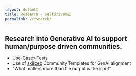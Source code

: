 ```yaml
---
layout: default
title: Research - selfdrivenAI
permalink: /research/
---
```


## Research into Generative AI to support human/purpose driven communities.

- [Use-Cases-Tests](https://github.com/selfdriven-foundation/selfdriven-ai/tree/main/research/use-case-tests)
- Use of [skillzeb](https://skillseb.io) Community Templates for GenAI alignment
- "What matters more than the output is the input"